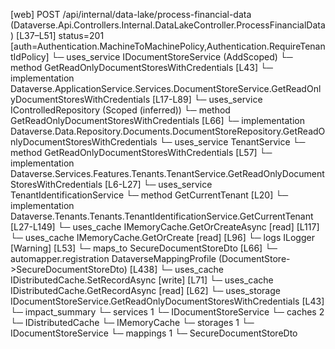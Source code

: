 [web] POST /api/internal/data-lake/process-financial-data  (Dataverse.Api.Controllers.Internal.DataLakeController.ProcessFinancialData)  [L37–L51] status=201 [auth=Authentication.MachineToMachinePolicy,Authentication.RequireTenantIdPolicy]
  └─ uses_service IDocumentStoreService (AddScoped)
    └─ method GetReadOnlyDocumentStoresWithCredentials [L43]
      └─ implementation Dataverse.ApplicationService.Services.DocumentStoreService.GetReadOnlyDocumentStoresWithCredentials [L17-L89]
        └─ uses_service IControlledRepository<DocumentStore> (Scoped (inferred))
          └─ method GetReadOnlyDocumentStoresWithCredentials [L66]
            └─ implementation Dataverse.Data.Repository.Documents.DocumentStoreRepository.GetReadOnlyDocumentStoresWithCredentials
        └─ uses_service TenantService
          └─ method GetReadOnlyDocumentStoresWithCredentials [L57]
            └─ implementation Dataverse.Services.Features.Tenants.TenantService.GetReadOnlyDocumentStoresWithCredentials [L6-L27]
              └─ uses_service TenantIdentificationService
                └─ method GetCurrentTenant [L20]
                  └─ implementation Dataverse.Tenants.Tenants.TenantIdentificationService.GetCurrentTenant [L27-L149]
                    └─ uses_cache IMemoryCache.GetOrCreateAsync [read] [L117]
                    └─ uses_cache IMemoryCache.GetOrCreate [read] [L96]
                    └─ logs ILogger<ITenantIdentificationService> [Warning] [L53]
        └─ maps_to SecureDocumentStoreDto [L66]
          └─ automapper.registration DataverseMappingProfile (DocumentStore->SecureDocumentStoreDto) [L438]
        └─ uses_cache IDistributedCache.SetRecordAsync [write] [L71]
        └─ uses_cache IDistributedCache.GetRecordAsync [read] [L62]
  └─ uses_storage IDocumentStoreService.GetReadOnlyDocumentStoresWithCredentials [L43]
  └─ impact_summary
    └─ services 1
      └─ IDocumentStoreService
    └─ caches 2
      └─ IDistributedCache
      └─ IMemoryCache
    └─ storages 1
      └─ IDocumentStoreService
    └─ mappings 1
      └─ SecureDocumentStoreDto

